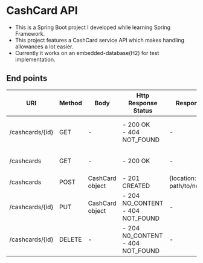# CashCard API

- This is a Spring Boot project I developed while learning Spring Framework.
- This project features a CashCard service API which makes handling allowances a lot easier.
- Currently it works on an embedded-database(H2) for test implementation.

## End points

| URI             | Method | Body            | Http Response Status                  | Response Header                 | Response Body                 |
| --------------- | ------ | --------------- | ------------------------------------- | ------------------------------- | ----------------------------- |
| /cashcards/{id} | GET    | -               | - 200 OK<br />- 404 NOT_FOUND         | -                               | - CashCard Object<br />- null |
| /cashcards      | GET    | -               | - 200 OK                              | -                               | List of owned CashCards       |
| /cashcards      | POST   | CashCard object | - 201 CREATED                         | {location: path/to/newCashCard} | null                          |
| /cashcards/{id} | PUT    | CashCard object | - 204 NO_CONTENT<br />- 404 NOT_FOUND | -                               | null                          |
| /cashcards/{id} | DELETE | -               | - 204 N0_CONTENT<br />- 404 NOT_FOUND | -                               | null                          |
